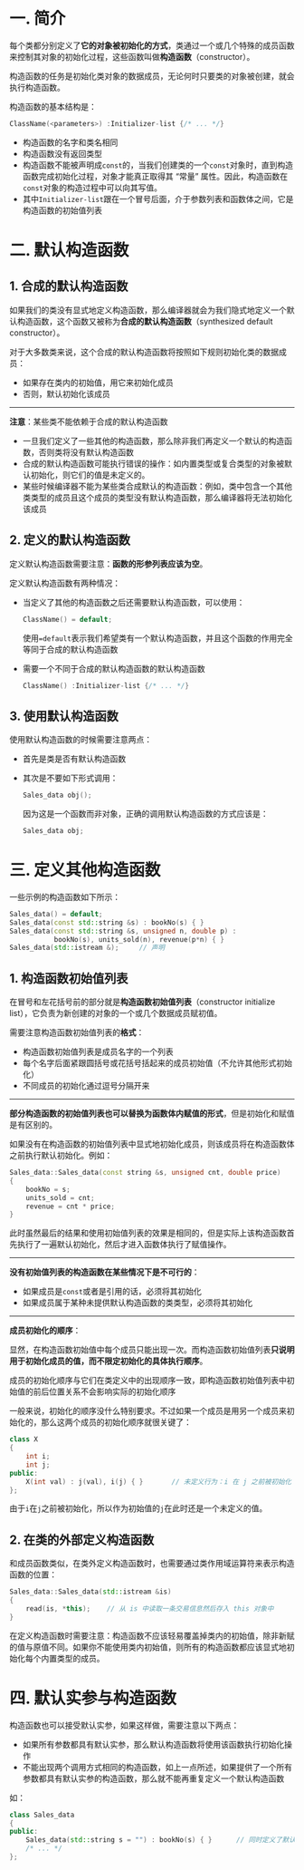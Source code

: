 # 一. 简介

每个类都分别定义了**它的对象被初始化的方式**，类通过一个或几个特殊的成员函数来控制其对象的初始化过程，这些函数叫做**构造函数**（constructor）。

构造函数的任务是初始化类对象的数据成员，无论何时只要类的对象被创建，就会执行构造函数。

构造函数的基本结构是：

```c++
ClassName(<parameters>) :Initializer-list {/* ... */}
```

- 构造函数的名字和类名相同
- 构造函数没有返回类型
- 构造函数不能被声明成`const`的，当我们创建类的一个`const`对象时，直到构造函数完成初始化过程，对象才能真正取得其 “常量” 属性。因此，构造函数在`const`对象的构造过程中可以向其写值。 
- 其中`Initializer-list`跟在一个冒号后面，介于参数列表和函数体之间，它是构造函数的初始值列表



# 二. 默认构造函数

## 1. 合成的默认构造函数

如果我们的类没有显式地定义构造函数，那么编译器就会为我们隐式地定义一个默认构造函数，这个函数又被称为**合成的默认构造函数**（synthesized default constructor）。

对于大多数类来说，这个合成的默认构造函数将按照如下规则初始化类的数据成员：

- 如果存在类内的初始值，用它来初始化成员
- 否则，默认初始化该成员

****

**注意**：某些类不能依赖于合成的默认构造函数

- 一旦我们定义了一些其他的构造函数，那么除非我们再定义一个默认的构造函数，否则类将没有默认构造函数
- 合成的默认构造函数可能执行错误的操作：如内置类型或复合类型的对象被默认初始化，则它们的值是未定义的。
- 某些时候编译器不能为某些类合成默认的构造函数：例如，类中包含一个其他类类型的成员且这个成员的类型没有默认构造函数，那么编译器将无法初始化该成员



## 2. 定义的默认构造函数

定义默认构造函数需要注意：**函数的形参列表应该为空**。

定义默认构造函数有两种情况：

- 当定义了其他的构造函数之后还需要默认构造函数，可以使用：

  ```c++
  ClassName() = default;
  ```

  使用`=default`表示我们希望类有一个默认构造函数，并且这个函数的作用完全等同于合成的默认构造函数

- 需要一个不同于合成的默认构造函数的默认构造函数

  ```c++
  ClassName() :Initializer-list {/* ... */}
  ```



## 3. 使用默认构造函数

使用默认构造函数的时候需要注意两点：

- 首先是类是否有默认构造函数

- 其次是不要如下形式调用：

  ```c++
  Sales_data obj();
  ```

  因为这是一个函数而非对象，正确的调用默认构造函数的方式应该是：

  ```c++
  Sales_data obj;
  ```



# 三. 定义其他构造函数

一些示例的构造函数如下所示：

```c++
Sales_data() = default;
Sales_data(const std::string &s) : bookNo(s) { }
Sales_data(const std::string &s, unsigned n, double p) :
		   bookNo(s), units_sold(n), revenue(p*n) { }
Sales_data(std::istream &);		// 声明
```

## 1. 构造函数初始值列表

在冒号和左花括号前的部分就是**构造函数初始值列表**（constructor initialize list），它负责为新创建的对象的一个或几个数据成员赋初值。

需要注意构造函数初始值列表的**格式**：

- 构造函数初始值列表是成员名字的一个列表
- 每个名字后面紧跟圆括号或花括号括起来的成员初始值（不允许其他形式初始化）
- 不同成员的初始化通过逗号分隔开来

****

**部分构造函数的初始值列表也可以替换为函数体内赋值的形式**，但是初始化和赋值是有区别的。

如果没有在构造函数的初始值列表中显式地初始化成员，则该成员将在构造函数体之前执行默认初始化。例如：

```c++
Sales_data::Sales_data(const string &s, unsigned cnt, double price)
{
    bookNo = s;
    units_sold = cnt;
    revenue = cnt * price;
}
```

此时虽然最后的结果和使用初始值列表的效果是相同的，但是实际上该构造函数首先执行了一遍默认初始化，然后才进入函数体执行了赋值操作。

****

**没有初始值列表的构造函数在某些情况下是不可行的**：

- 如果成员是`const`或者是引用的话，必须将其初始化
- 如果成员属于某种未提供默认构造函数的类类型，必须将其初始化

****

**成员初始化的顺序**：

显然，在构造函数初始值中每个成员只能出现一次。而构造函数初始值列表**只说明用于初始化成员的值，而不限定初始化的具体执行顺序**。

成员的初始化顺序与它们在类定义中的出现顺序一致，即构造函数初始值列表中初始值的前后位置关系不会影响实际的初始化顺序

一般来说，初始化的顺序没什么特别要求。不过如果一个成员是用另一个成员来初始化的，那么这两个成员的初始化顺序就很关键了：

```c++
class X
{
    int i;
    int j;
public:
    X(int val) : j(val), i(j) { }		// 未定义行为：i 在 j 之前被初始化
};
```

由于`i`在`j`之前被初始化，所以作为初始值的`j`在此时还是一个未定义的值。



## 2. 在类的外部定义构造函数

和成员函数类似，在类外定义构造函数时，也需要通过类作用域运算符来表示构造函数的位置：

```c++
Sales_data::Sales_data(std::istream &is)
{
    read(is, *this);	// 从 is 中读取一条交易信息然后存入 this 对象中
}
```

在定义构造函数时需要注意：构造函数不应该轻易覆盖掉类内的初始值，除非新赋的值与原值不同。如果你不能使用类内初始值，则所有的构造函数都应该显式地初始化每个内置类型的成员。



# 四. 默认实参与构造函数

构造函数也可以接受默认实参，如果这样做，需要注意以下两点：

- 如果所有参数都具有默认实参，那么默认构造函数将使用该函数执行初始化操作
- 不能出现两个调用方式相同的构造函数，如上一点所述，如果提供了一个所有参数都具有默认实参的构造函数，那么就不能再重复定义一个默认构造函数

如：

```c++
class Sales_data
{
public:
    Sales_data(std::string s = "") : bookNo(s) { }		// 同时定义了默认构造函数
    /* ... */
};
```

